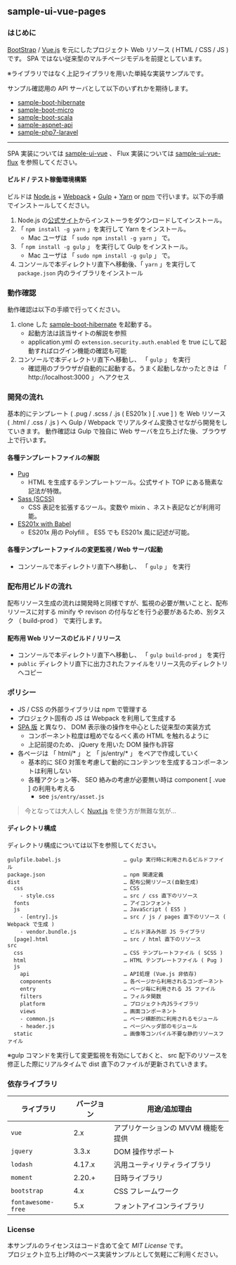 sample-ui-vue-pages
---

### はじめに

[BootStrap](http://getbootstrap.com/) / [Vue.js](http://jp.vuejs.org/) を元にしたプロジェクト Web リソース ( HTML / CSS / JS ) です。 SPA ではない従来型のマルチページモデルを前提としています。  

※ライブラリではなく上記ライブラリを用いた単純な実装サンプルです。

サンプル確認用の API サーバとして以下のいずれかを期待します。
- [sample-boot-hibernate](https://github.com/jkazama/sample-boot-hibernate)
- [sample-boot-micro](https://github.com/jkazama/sample-boot-micro)
- [sample-boot-scala](https://github.com/jkazama/sample-boot-scala)
- [sample-aspnet-api](https://github.com/jkazama/sample-aspnet-api)
- [sample-php7-laravel](https://github.com/jkazama/sample-php7-laravel)

---
SPA 実装については [sample-ui-vue](https://github.com/jkazama/sample-ui-vue) 、 Flux 実装については [sample-ui-vue-flux](https://github.com/jkazama/sample-ui-vue-flux) を参照してください。

#### ビルド / テスト稼働環境構築

ビルドは [Node.js](http://nodejs.jp/) + [Webpack](https://webpack.github.io/) + [Gulp](http://gulpjs.com/) + [Yarn](https://yarnpkg.com/) or [npm](https://www.npmjs.com/) で行います。以下の手順でインストールしてください。

1. Node.js の[公式サイト](http://nodejs.jp/)からインストーラをダウンロードしてインストール。
1. 「 `npm install -g yarn` 」を実行して Yarn をインストール。
    - Mac ユーザは 「 `sudo npm install -g yarn` 」 で。
1. 「 `npm install -g gulp` 」 を実行して Gulp をインストール。
    - Mac ユーザは 「 `sudo npm install -g gulp` 」 で。
1. コンソールで本ディレクトリ直下へ移動後、「 `yarn` 」を実行して `package.json` 内のライブラリをインストール

### 動作確認

動作確認は以下の手順で行ってください。

1. clone した [sample-boot-hibernate](https://github.com/jkazama/sample-boot-hibernate) を起動する。
    - 起動方法は該当サイトの解説を参照
    - application.yml の `extension.security.auth.enabled` を true にして起動すればログイン機能の確認も可能
1. コンソールで本ディレクトリ直下へ移動し、 「 `gulp` 」 を実行
    - 確認用のブラウザが自動的に起動する。うまく起動しなかったときは 「 http://localhost:3000 」 へアクセス

### 開発の流れ

基本的にテンプレート ( .pug / .scss / .js ( ES201x ) [ .vue ] ) を Web リソース ( .html / .css / .js ) へ Gulp / Webpack でリアルタイム変換させながら開発をしていきます。
動作確認は Gulp で独自に Web サーバを立ち上げた後、ブラウザ上で行います。  

#### 各種テンプレートファイルの解説

- [Pug](https://github.com/pugjs/pug)
    - HTML を生成するテンプレートツール。公式サイト TOP にある簡素な記法が特徴。
- [Sass (SCSS)](http://sass-lang.com/)
    - CSS 表記を拡張するツール。変数や mixin 、ネスト表記などが利用可能。
- [ES201x with Babel](https://babeljs.io/)
    - ES201x 用の Polyfill 。 ES5 でも ES201x 風に記述が可能。

#### 各種テンプレートファイルの変更監視 / Web サーバ起動

+ コンソールで本ディレクトリ直下へ移動し、 「 `gulp` 」 を実行

### 配布用ビルドの流れ

配布リソース生成の流れは開発時と同様ですが、監視の必要が無いことと、配布リソースに対する minify や revison の付与などを行う必要があるため、別タスク （ build-prod ） で実行します。

#### 配布用 Web リソースのビルド / リリース

+ コンソールで本ディレクトリ直下へ移動し、 「 `gulp build-prod` 」 を実行
+ `public` ディレクトリ直下に出力されたファイルをリリース先のディレクトリへコピー

### ポリシー

- JS / CSS の外部ライブラリは npm で管理する
- プロジェクト固有の JS は Webpack を利用して生成する
- [SPA 版](https://github.com/jkazama/sample-ui-vue) と異なり、 DOM 表示後の操作を中心とした従来型の実装方式
    - コンポーネント粒度は粗めでなるべく素の HTML を触れるように
    - 上記前提のため、 jQuery を用いた DOM 操作も許容
- 各ページは 「 html/* 」 と 「 js/entry/* 」 をペアで作成していく
    - 基本的に SEO 対策を考慮して動的にコンテンツを生成するコンポーネントは利用しない
    - 各種アクション等、 SEO 絡みの考慮が必要無い時は component [ .vue ] の利用も考える
        - see `js/entry/asset.js`

> 今となっては大人しく [Nuxt.js](https://nuxtjs.org/) を使う方が無難な気が…

#### ディレクトリ構成

ディレクトリ構成については以下を参照してください。

```
gulpfile.babel.js                    … gulp 実行時に利用されるビルドファイル
package.json                         … npm 関連定義
dist                                 … 配布公開リソース(自動生成)
  css                                … CSS
    - style.css                      … src / css 直下のリソース
  fonts                              … アイコンフォント
  js                                 … JavaScript ( ES5 )
    - [entry].js                     … src / js / pages 直下のリソース ( Webpack で生成 )
    - vendor.bundle.js               … ビルド済み外部 JS ライブラリ
  [page].html                        … src / html 直下のリソース
src
  css                                … CSS テンプレートファイル ( SCSS )
  html                               … HTML テンプレートファイル ( Pug )
  js
    api                              … API処理 (Vue.js 非依存)
    components                       … 各ページから利用されるコンポーネント
    entry                            … ページ毎に利用される JS ファイル
    filters                          … フィルタ関数
    platform                         … プロジェクト内JSライブラリ
    views                            … 画面コンポーネント
    - common.js                      … ページ横断的に利用されるモジュール
    - header.js                      … ページヘッダ部のモジュール
  static                             … 画像等コンパイル不要な静的リソースファイル
```

※gulp コマンドを実行して変更監視を有効にしておくと、 src 配下のリソースを修正した際にリアルタイムで dist 直下のファイルが更新されていきます。

### 依存ライブラリ

| ライブラリ                    | バージョン   | 用途/追加理由 |
| ------------------------- | -------- | ------------- |
| `vue`                     | 2.x      | アプリケーションの MVVM 機能を提供 |
| `jquery`                  | 3.3.x    | DOM 操作サポート |
| `lodash`                  | 4.17.x   | 汎用ユーティリティライブラリ |
| `moment`                  | 2.20.+   | 日時ライブラリ |
| `bootstrap`               | 4.x      | CSS フレームワーク |
| `fontawesome-free`        | 5.x      | フォントアイコンライブラリ |

### License

本サンプルのライセンスはコード含めて全て *MIT License* です。  
プロジェクト立ち上げ時のベース実装サンプルとして気軽にご利用ください。
